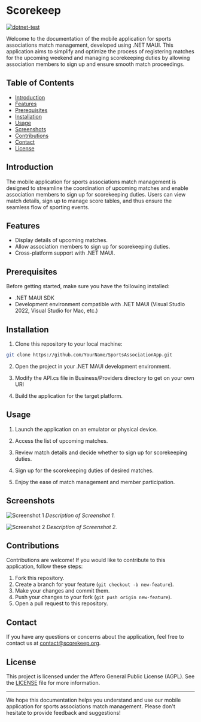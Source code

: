 # Scorekeep
[![dotnet-test](https://github.com/B45T13N/ScoreKeep/actions/workflows/dotnet-desktop.yml/badge.svg)](https://github.com/B45T13N/ScoreKeep/actions/workflows/dotnet-desktop.yml)

Welcome to the documentation of the mobile application for sports associations match management, developed using .NET MAUI. This application aims to simplify and optimize the process of registering matches for the upcoming weekend and managing scorekeeping duties by allowing association members to sign up and ensure smooth match proceedings.

## Table of Contents

- [Introduction](#introduction)
- [Features](#features)
- [Prerequisites](#prerequisites)
- [Installation](#installation)
- [Usage](#usage)
- [Screenshots](#screenshots)
- [Contributions](#contributions)
- [Contact](#contact)
- [License](#license)

## Introduction

The mobile application for sports associations match management is designed to streamline the coordination of upcoming matches and enable association members to sign up for scorekeeping duties. Users can view match details, sign up to manage score tables, and thus ensure the seamless flow of sporting events.

## Features

- Display details of upcoming matches.
- Allow association members to sign up for scorekeeping duties.
- Cross-platform support with .NET MAUI.

## Prerequisites

Before getting started, make sure you have the following installed:

- .NET MAUI SDK
- Development environment compatible with .NET MAUI (Visual Studio 2022, Visual Studio for Mac, etc.)

## Installation

1. Clone this repository to your local machine:

```bash
git clone https://github.com/YourName/SportsAssociationApp.git
```

2. Open the project in your .NET MAUI development environment.
   
3. Modify the API.cs file in Business/Providers directory to get on your own URI

4. Build the application for the target platform.

## Usage

1. Launch the application on an emulator or physical device.

2. Access the list of upcoming matches.

3. Review match details and decide whether to sign up for scorekeeping duties.

4. Sign up for the scorekeeping duties of desired matches.

5. Enjoy the ease of match management and member participation.

## Screenshots

![Screenshot 1](/screenshots/screenshot1.png)
*Description of Screenshot 1.*

![Screenshot 2](/screenshots/screenshot2.png)
*Description of Screenshot 2.*

## Contributions

Contributions are welcome! If you would like to contribute to this application, follow these steps:

1. Fork this repository.
2. Create a branch for your feature (`git checkout -b new-feature`).
3. Make your changes and commit them.
4. Push your changes to your fork (`git push origin new-feature`).
5. Open a pull request to this repository.

## Contact

If you have any questions or concerns about the application, feel free to contact us at [contact@scorekeep.org](mailto:contact@scorekeep.org).

## License

This project is licensed under the Affero General Public License (AGPL). See the [LICENSE](/LICENSE) file for more information.

---

We hope this documentation helps you understand and use our mobile application for sports associations match management. Please don't hesitate to provide feedback and suggestions!
